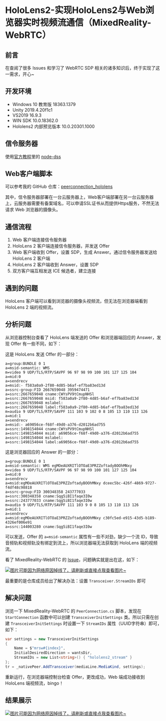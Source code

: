 # HoloLens2-实现HoloLens2与Web浏览器实时视频流通信（MixedReality-WebRTC）

## 前言
在查阅了很多 Issues 和学习了 WebRTC SDP 相关的诸多知识后，终于实现了这一需求，开心~

## 开发环境
* Windows 10 教育版 18363.1379
* Unity 2019.4.20f1c1
* VS2019 16.9.3
* WIN SDK 10.0.18362.0
* Hololens2 内部预览版本 10.0.20301.1000

## 信令服务器
使用[官方教程](https://microsoft.github.io/MixedReality-WebRTC/manual/unity/helloworld-unity-signaler.html)里的 [node-dss](https://github.com/bengreenier/node-dss)

## Web客户端脚本
可以参考我的 GitHub 仓库：[peerconnection_hololens](https://github.com/ylsislove/webrtc-learning/tree/master/peerconnection_hololens)

其中，信令服务器部署在一台云服务器上，Web客户端部署在另一台云服务器上，云服务器需要有备案域名，可以申请SSL证书从而提供Https服务，不然无法请求 Web 浏览器的摄像头。

## 通信流程
1. Web 客户端连接信令服务器
2. HoloLens 2 客户端连接信令服务器，并发送 Offer
3. Web 客户端收到 Offer，设置 SDP，生成 Answer。通过信令服务器发送给 HoloLens 2 客户端
4. HoloLens 2 客户端收到 Answer，设置 SDP
5. 双方客户端互相发送 ICE 候选者，建立连接

## 遇到的问题
HoloLens 客户端可以看到浏览器的摄像头视频流，但无法在浏览器端看到 HoloLens 2 端的视频流。

## 分析问题
从浏览器控制台查看了 HoloLens 端发送的 Offer 和浏览器端回应的 Answer，发现 Offer 有一些不同，如下：

这是 HoloLens 发送 Offer 的一部分：
```
a=group:BUNDLE 0 1
a=msid-semantic: WMS
m=video 9 UDP/TLS/RTP/SAVPF 96 97 98 99 100 101 127 125 104
a=mid:0
a=sendrecv
a=msid:- f583a0a9-2f80-4d85-b6af-ef7ba83ed13d
a=ssrc-group:FID 2667659048 3959474471
a=ssrc:2667659048 cname:CWYsPV9tCmupNHSl
a=ssrc:2667659048 msid: f583a0a9-2f80-4d85-b6af-ef7ba83ed13d
a=ssrc:2667659048 mslabel:
a=ssrc:2667659048 label:f583a0a9-2f80-4d85-b6af-ef7ba83ed13d
m=audio 9 UDP/TLS/RTP/SAVPF 111 103 9 102 0 8 105 13 110 113 126
a=mid:1
a=sendrecv
a=msid:- a69056ce-f68f-49d0-a376-d2012b6ad755
a=ssrc:1498154044 cname:CWYsPV9tCmupNHSl
a=ssrc:1498154044 msid: a69056ce-f68f-49d0-a376-d2012b6ad755
a=ssrc:1498154044 mslabel:
a=ssrc:1498154044 label:a69056ce-f68f-49d0-a376-d2012b6ad755
```

这是浏览器回应的 Answer 的一部分：
```
a=group:BUNDLE 0 1
a=msid-semantic: WMS egMOeAUXRITlOTOaE3PRZZoftadyBOOhMNxy
m=video 9 UDP/TLS/RTP/SAVPF 96 97 98 99 100 101 127 125 104
a=mid:0
a=sendrecv
a=msid:egMOeAUXRITlOTOaE3PRZZoftadyBOOhMNxy dceec5bc-426f-4869-9727-f4df48c98818
a=ssrc-group:FID 300348358 243777033
a=ssrc:300348358 cname:Sqg5iBI1faqe3I0w
a=ssrc:243777033 cname:Sqg5iBI1faqe3I0w
m=audio 9 UDP/TLS/RTP/SAVPF 111 103 9 0 8 105 13 110 113 126
a=mid:1
a=sendrecv
a=msid:egMOeAUXRITlOTOaE3PRZZoftadyBOOhMNxy c30fc5ed-e915-43d5-b189-4326ef006e91
a=ssrc:144003280 cname:Sqg5iBI1faqe3I0w
```

可以发送，Offer 的 `a=msid-semantic` 属性有一些不对劲，缺少一个流 ID，导致音频轨和视频轨没有绑定到流上，所以浏览器端无法获取到 HoloLens 端的视频流。

看了 MixedReality-WebRTC 的 [Issue](https://github.com/microsoft/MixedReality-WebRTC/issues/695)，问题确实就是出在这，如下：

[![图片可能因为网络原因掉线了，请刷新或直接点我查看图片~](https://cdn.jsdelivr.net/gh/ylsislove/image-home/test/20210404205420.png)](https://cdn.jsdelivr.net/gh/ylsislove/image-home/test/20210404205420.png)

最重要的是仓库成员给出了解决办法：设置 `Transceiver.StreamIDs` 即可

## 解决问题
浏览一下 MixedReality-WebRTC 的 `PeerConnection.cs` 脚本，发现在 `StartConnection` 函数中可以创建 `TransceiverInitSettings` 类。所以只需在创建 `TransceiverInitSettings` 时设置一下 `StreamIDs` 属性（UUID字符串）即可，如下：

```csharp
var settings = new TransceiverInitSettings
{
    Name = $"mrsw#{index}",
    InitialDesiredDirection = wantsDir,
    StreamIDs = new List<string>() { "hololens2_stream" }
};
tr = _nativePeer.AddTransceiver(mediaLine.MediaKind, settings);
```

重新运行，在浏览器端控制台检查 Offer，更改成功，Web 端成功接收到 HoloLens 端视频流，bingo！

## 结果展示
[![图片可能因为网络原因掉线了，请刷新或直接点我查看图片~](https://cdn.jsdelivr.net/gh/ylsislove/image-home/test/20210404214616.png)](https://cdn.jsdelivr.net/gh/ylsislove/image-home/test/20210404214616.png)
